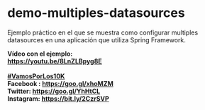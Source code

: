 # demo-multiples-datasources

Ejemplo práctico en el que se muestra como configurar multiples datasources en una aplicación que utiliza Spring Framework.


<b>Vídeo con el ejemplo:</b><br>
<b>https://youtu.be/8LnZLBpyg8E</b><br>
<br>
<b><a href="https://goo.gl/v2Oej4" target="_blank">#VamosPorLos10K</a><b>
<br>
Facebook : https://goo.gl/xhoMZM<br>
Twitter: https://goo.gl/YhHtCL<br>
Instagram: https://bit.ly/2CzrSVP<br>
